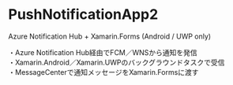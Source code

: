 # PushNotificationApp2
Azure Notification Hub + Xamarin.Forms (Android / UWP only) 

・Azure Notification Hub経由でFCM／WNSから通知を発信  
・Xamarin.Android／Xamarin.UWPのバックグラウンドタスクで受信  
・MessageCenterで通知メッセージをXamarin.Formsに渡す
